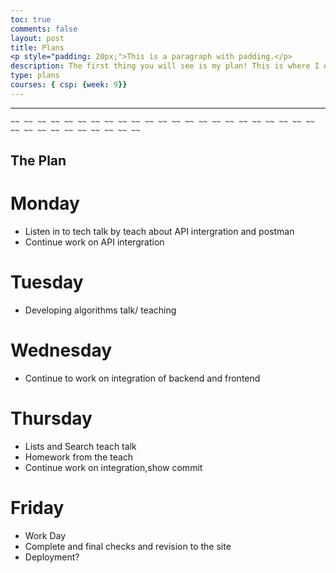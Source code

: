 ```yaml
---
toc: true
comments: false
layout: post
title: Plans
<p style="padding: 20px;">This is a paragraph with padding.</p>
description: The first thing you will see is my plan! This is where I organize all the work I have done daily and the work I need to do.
type: plans
courses: { csp: {week: 9}}
---
```

---
    ~~ ~~ ~~ ~~ ~~ ~~ ~~ ~~ ~~ ~~ ~~ ~~ ~~ ~~ ~~ ~~ ~~ ~~ ~~ ~~ ~~ ~~ ~~ ~~ ~~ ~~ ~~ ~~ ~~ ~~ ~~ ~~ ~~

## The Plan   

# Monday

 - Listen in to tech talk by teach about API intergration and postman
 - Continue work on API intergration

# Tuesday

 - Developing algorithms talk/ teaching

# Wednesday

- Continue to work on integration of backend and frontend

# Thursday

- Lists and Search teach talk
- Homework from the teach
- Continue work on integration,show commit 

# Friday

- Work Day
- Complete and final checks and revision to the site
- Deployment?